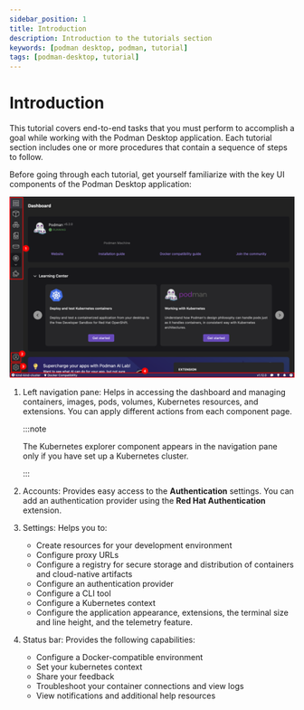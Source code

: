 ```yaml
---
sidebar_position: 1
title: Introduction
description: Introduction to the tutorials section
keywords: [podman desktop, podman, tutorial]
tags: [podman-desktop, tutorial]
---
```


# Introduction

This tutorial covers end-to-end tasks that you must perform to accomplish a goal while working with the Podman Desktop application. Each tutorial section includes one or more procedures that contain a sequence of steps to follow.

Before going through each tutorial, get yourself familiarize with the key UI components of the Podman Desktop application:

![UI components](img/podman-desktop-ui-components.png)

1. Left navigation pane: Helps in accessing the dashboard and managing containers, images, pods, volumes, Kubernetes resources, and extensions. You can apply different actions from each component page.

   :::note

   The Kubernetes explorer component appears in the navigation pane only if you have set up a Kubernetes cluster.

   :::

2. Accounts: Provides easy access to the **Authentication** settings. You can add an authentication provider using the **Red Hat Authentication** extension.
3. Settings: Helps you to:

   - Create resources for your development environment
   - Configure proxy URLs
   - Configure a registry for secure storage and distribution of containers and cloud-native artifacts
   - Configure an authentication provider
   - Configure a CLI tool
   - Configure a Kubernetes context
   - Configure the application appearance, extensions, the terminal size and line height, and the telemetry feature.

4. Status bar: Provides the following capabilities:
   - Configure a Docker-compatible environment
   - Set your kubernetes context
   - Share your feedback
   - Troubleshoot your container connections and view logs
   - View notifications and additional help resources
